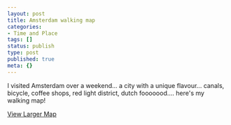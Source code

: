 ```yaml
---
layout: post
title: Amsterdam walking map
categories:
- Time and Place
tags: []
status: publish
type: post
published: true
meta: {}
---
```

I visited Amsterdam over a weekend... a city with a unique flavour... canals, bicycle, coffee shops, red light district, dutch fooooood.... here's my walking map!

  [View Larger Map](http://maps.google.com/maps?q=http:%2F%2Fbbs.keyhole.com%2Fubb%2Fdownload.php%3FNumber%3D1146404&t=k&om=1&ie=UTF8&ll=52.367628,4.888686&spn=0.022511,0.027325&source=embed)
